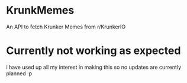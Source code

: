 # KrunkMemes
An API to fetch Krunker Memes from r/KrunkerIO
# Currently not working as expected
i have used up all my interest in making this so no updates are currently planned :p
